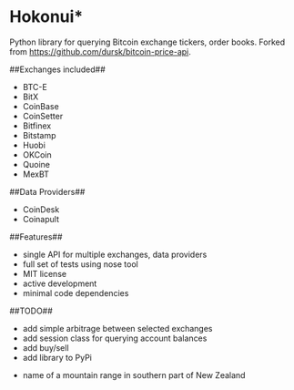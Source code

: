 # Hokonui*
Python library for querying Bitcoin exchange tickers, order books. 
Forked from https://github.com/dursk/bitcoin-price-api.

##Exchanges included##
 - BTC-E
 - BitX
 - CoinBase
 - CoinSetter
 - Bitfinex
 - Bitstamp
 - Huobi
 - OKCoin
 - Quoine
 - MexBT

##Data Providers##
 - CoinDesk
 - Coinapult

##Features##
 - single API for multiple exchanges, data providers
 - full set of tests using nose tool
 - MIT license
 - active development
 - minimal code dependencies
 
##TODO##
 - add simple arbitrage between selected exchanges
 - add session class for querying account balances
 - add buy/sell
 - add library to PyPi

* name of a mountain range in southern part of New Zealand
